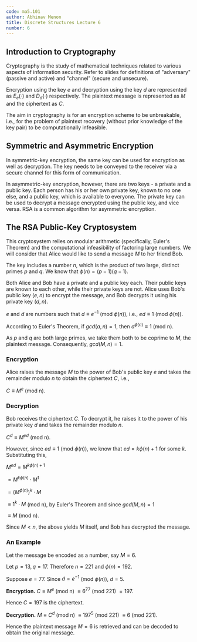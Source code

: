 ```yaml
---
code: ma5.101
author: Abhinav Menon
title: Discrete Structures Lecture 6
number: 6
---
```



## Introduction to Cryptography
Cryptography is the study of mathematical techniques related to various aspects of information security.
Refer to slides for definitions of "adversary" (passive and active) and "channel" (secure and unsecure).

Encryption using the key $e$ and decryption using the key $d$ are represented as $E_{e}(\cdot)$ and $D_{d}(\cdot)$ respectively. The plaintext message is represented as $M$ and the ciphertext as $C$.

The aim in cryptography is for an encryption scheme to be unbreakable, i.e., for the problem of plaintext recovery (without prior knowledge of the key pair) to be computationally infeasible.

## Symmetric and Asymmetric Encryption
In symmetric-key encryption, the same key can be used for encryption as well as decryption. The key needs to be conveyed to the receiver via a secure channel for this form of communication. 

In asymmetric-key encryption, however, there are two keys - a private and a public key. Each person has his or her own private key, known to no one else, and a public key, which is available to everyone. The private key can be used to decrypt a message encrypted using the public key, and vice versa. RSA is a common algorithm for asymmetric encryption.




## The RSA Public-Key Cryptosystem
This cryptosystem relies on modular arithmetic (specifically, Euler's Theorem) and the computational infeasibility of factoring large numbers.
We will consider that Alice would like to send a message $M$ to her friend Bob.

The key includes a number $n$, which is the product of two large, distinct primes $p$ and $q$.
We know that $\phi(n) = (p-1)(q-1)$.

Both Alice and Bob have a private and a public key each. Their public keys are known to each other, while their private keys are not. Alice uses Bob's public key $(e,n)$ to encrypt the message, and Bob decrypts it using his private key $(d,n)$.

$e$ and $d$ are numbers such that $d \equiv e^{-1}$ (mod $\phi(n)$), i.e., $ed \equiv 1$ (mod $\phi(n)$).

According to Euler's Theorem,
if $gcd(a,n) = 1$, then $a^{\phi(n)} \equiv 1$ (mod n).

As $p$ and $q$ are both large primes, we take them both to be coprime to $M$, the plaintext message. Consequently, $gcd(M,n) = 1$.

### Encryption
Alice raises the message $M$ to the power of Bob's public key $e$ and takes the remainder modulo $n$ to obtain the ciphertext $C$, i.e.,

$C \equiv M^{e}$ (mod n).

### Decryption
Bob receives the ciphertext $C$. To decrypt it, he raises it to the power of his private key $d$ and takes the remainder modulo $n$.

$C^{d} \equiv M^{ed}$ (mod n).

However, since $ed \equiv 1$ (mod $\phi(n)$), we know that $ed = k \phi(n) + 1$ for some $k$. Substituting this,

$M^{ed} = M^{k \phi(n) + 1}$

$= M^{k \phi(n)} \cdot M^{1}$

$= {(M^{\phi(n)})}^{k} \cdot M$

$\equiv 1^{k} \cdot M$ (mod n), by Euler's Theorem and since $gcd(M,n) = 1$

$\equiv M$ (mod n).

Since $M < n$, the above yields $M$ itself, and Bob has decrypted the message.

### An Example

Let the message be encoded as a number, say $M = 6$.

Let $p = 13, q = 17$. Therefore $n = 221$ and $\phi(n) = 192$.

Suppose $e = 77$. Since $d = e^{-1}$ (mod $\phi(n)$), $d = 5$.

**Encryption.** $C \equiv M^{e}$ (mod n) $\equiv 6^{77}$ (mod 221) $= 197$.

Hence $C = 197$ is the ciphertext.

**Decryption.** $M \equiv C^{d}$ (mod n) $\equiv 197^{5}$ (mod 221) $\equiv 6$ (mod 221).

Hence the plaintext message $M = 6$ is retrieved and can be decoded to obtain the original message.
